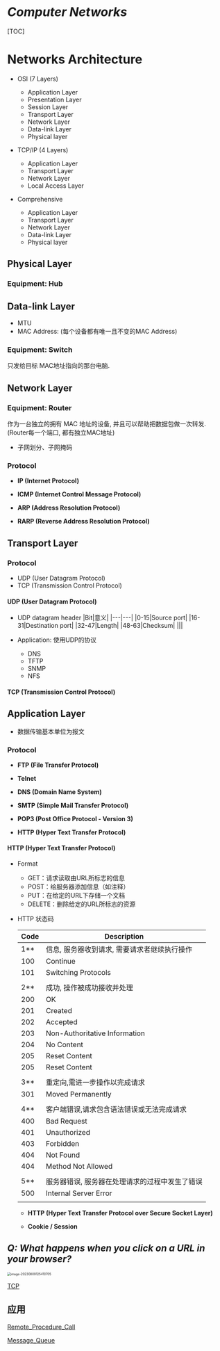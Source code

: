 # $Computer\ Networks$

[TOC]

# Networks Architecture
* OSI (7 Layers)
  * Application Layer
  * Presentation Layer
  * Session Layer
  * Transport Layer
  * Network Layer
  * Data-link Layer
  * Physical layer

* TCP/IP (4 Layers)
  * Application Layer
  * Transport Layer
  * Network Layer
  * Local Access Layer

* Comprehensive
  * Application Layer
  * Transport Layer
  * Network Layer
  * Data-link Layer
  * Physical layer

## Physical Layer

### Equipment: Hub

## Data-link Layer
* MTU
* MAC Address: (每个设备都有唯一且不变的MAC Address)

### Equipment: Switch

只发给目标 MAC地址指向的那台电脑.

## Network Layer
### Equipment: Router

作为一台独立的拥有 MAC 地址的设备, 并且可以帮助把数据包做一次转发. (Router每一个端口, 都有独立MAC地址)

* 子网划分、子网掩码

### Protocol
  * **IP (Internet Protocol)**

  * **ICMP (Internet Control Message Protocol)**

  * **ARP (Address Resolution Protocol)**

  * **RARP (Reverse Address Resolution Protocol)**

## Transport Layer

### Protocol

- UDP (User Datagram Protocol)
- TCP (Transmission Control Protocol)

#### UDP (User Datagram Protocol)

* UDP datagram header
    |Bit|意义|
    |---|---|
    |0-15|Source port|
    |16-31|Destination port|
    |32-47|Length|
    |48-63|Checksum|
    |||

* Application: 使用UDP的协议
    * DNS
    * TFTP
    * SNMP
    * NFS

#### TCP (Transmission Control Protocol)





## Application Layer
* 数据传输基本单位为报文

### Protocol
  * **FTP (File Transfer Protocol)**

  * **Telnet**

  * **DNS (Domain Name System)**

  * **SMTP (Simple Mail Transfer Protocol)**

  * **POP3 (Post Office Protocol - Version 3)**

  * **HTTP (Hyper Text Transfer Protocol)**


#### HTTP (Hyper Text Transfer Protocol)

* Format
  - GET：请求读取由URL所标志的信息
  - POST：给服务器添加信息（如注释）
  - PUT：在给定的URL下存储一个文档
  - DELETE：删除给定的URL所标志的资源

* HTTP 状态码  

  |Code|Description|  
  |---|---|
  |1**|信息, 服务器收到请求, 需要请求者继续执行操作|
  |100|Continue
  |101|Switching Protocols
  |||
  |2**|成功, 操作被成功接收并处理
  |200|OK|
  |201|Created|
  |202|Accepted|
  |203|Non-Authoritative Information|
  |204|No Content|
  |205|Reset Content|
  |205|Reset Content|
  |||
  |3**|重定向,需进一步操作以完成请求|
  |301|Moved Permanently|
  |||
  |4**|客户端错误,请求包含语法错误或无法完成请求|
  |400|Bad Request|
  |401|Unauthorized|
  |403|Forbidden|
  |404|Not Found|
  |404|Method Not Allowed  |
  |||
  |5**|服务器错误, 服务器在处理请求的过程中发生了错误|
  |500|Internal Server Error|
  |||


  * **HTTP (Hyper Text Transfer Protocol over Secure Socket Layer)**

  * **Cookie / Session**

## *Q: What happens when you click on a URL in your browser?*

<img src="./assets/image-20230809125410705.png" alt="image-20230809125410705" style="zoom:50%;" />

[TCP](./TCP.md)

## 应用

[Remote_Procedure_Call](./Remote_Procedure_Call.md)



[Message_Queue](./Message_Queue.md)
